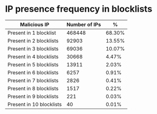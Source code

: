 # IP presence frequency in blocklists
| Malicious IP | Number of IPs | % |
|----|----|----|
| Present in 1 blocklist | 468448 | 68.30% |
| Present in 2 blocklists | 92903 | 13.55% |
| Present in 3 blocklists | 69036 | 10.07% |
| Present in 4 blocklists | 30668 | 4.47% |
| Present in 5 blocklists | 13911 | 2.03% |
| Present in 6 blocklists | 6257 | 0.91% |
| Present in 7 blocklists | 2826 | 0.41% |
| Present in 8 blocklists | 1517 | 0.22% |
| Present in 9 blocklists | 221 | 0.03% |
| Present in 10 blocklists | 40 | 0.01% |
